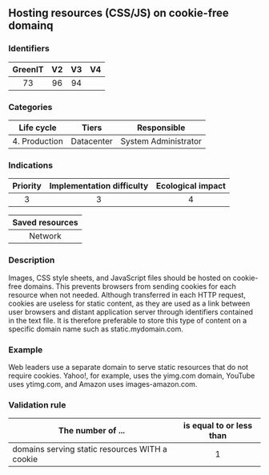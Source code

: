 ## Hosting resources (CSS/JS) on cookie-free domainq

### Identifiers

| GreenIT |  V2  |  V3  |  V4  |
|:-------:|:----:|:----:|:----:|
|   73   | 96  | 94  |      |

### Categories

| Life cycle |  Tiers  |  Responsible  |
|:---------:|:----:|:----:|
| 4. Production | Datacenter | System Administrator |

### Indications

| Priority |      Implementation difficulty       |  Ecological impact    |
|:-------------------:|:-------------------------:|:---------------------:|
| 3 | 3 | 4 |

|Saved resources                                    |
|:----------------------------------------------------------:|
| Network |

### Description

Images, CSS style sheets, and JavaScript files should be hosted on cookie-free domains. This prevents browsers from sending cookies for each resource when not needed. Although transferred in each HTTP request, cookies are useless for static content, as they are used as a link between user browsers and distant application server through identifiers contained in the text file. It is therefore preferable to store this type of content on a specific domain name such as static.mydomain.com. 

### Example

Web leaders use a separate domain to serve static resources that do not require cookies. Yahoo!, for example, uses the yimg.com domain, YouTube uses ytimg.com, and Amazon uses images-amazon.com.

### Validation rule

| The number of ...     | is equal to or less than   |  
|-------------------|:-------------------------:|
| domains serving static resources WITH a cookie  | 1  |
